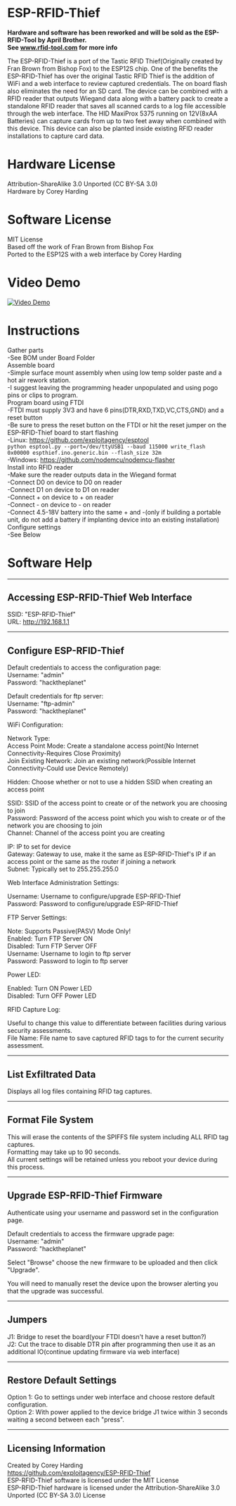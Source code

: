 # ESP-RFID-Thief
**Hardware and software has been reworked and will be sold as the ESP-RFID-Tool by April Brother.**  
**See www.rfid-tool.com for more info**  
  
The ESP-RFID-Thief is a port of the Tastic RFID Thief(Originally created by Fran Brown from Bishop Fox) to the ESP12S chip. One of the benefits the ESP-RFID-Thief has over the original Tastic RFID Thief is the addition of WiFi and a web interface to review captured credentials. The on board flash also eliminates the need for an SD card. The device can be combined with a RFID reader that outputs Wiegand data along with a battery pack to create a standalone RFID reader that saves all scanned cards to a log file accessible through the web interface.  The HID MaxiProx 5375 running on 12V(8xAA Batteries) can capture cards from up to two feet away when combined with this device. This device can also be planted inside existing RFID reader installations to capture card data.  
# Hardware License
Attribution-ShareAlike 3.0 Unported (CC BY-SA 3.0)  
Hardware by Corey Harding  
# Software License
MIT License  
Based off the work of Fran Brown from Bishop Fox  
Ported to the ESP12S with a web interface by Corey Harding  
# Video Demo   
[![Video Demo](https://raw.githubusercontent.com/exploitagency/ESP-RFID-Thief/master/Images/Assembled.jpg)](https://www.youtube.com/embed/waJEOq1VhRw)  
# Instructions  
Gather parts  
-See BOM under Board Folder  
Assemble board  
-Simple surface mount assembly when using low temp solder paste and a hot air rework station.  
-I suggest leaving the programming header unpopulated and using pogo pins or clips to program.  
Program board using FTDI  
-FTDI must supply 3V3 and have 6 pins(DTR,RXD,TXD,VC,CTS,GND) and a reset button  
-Be sure to press the reset button on the FTDI or hit the reset jumper on the ESP-RFID-Thief board to start flashing  
-Linux: https://github.com/exploitagency/esptool  
`python esptool.py --port=/dev/ttyUSB1 --baud 115000 write_flash 0x00000 espthief.ino.generic.bin --flash_size 32m`  
-Windows: https://github.com/nodemcu/nodemcu-flasher  
Install into RFID reader  
-Make sure the reader outputs data in the Wiegand format  
-Connect D0 on device to D0 on reader  
-Connect D1 on device to D1 on reader  
-Connect + on device to + on reader  
-Connect - on device to - on reader  
-Connect 4.5-18V battery into the same + and -(only if building a portable unit, do not add a battery if implanting device into an existing installation)  
Configure settings  
-See Below  
  
# Software Help    
-----  
Accessing ESP-RFID-Thief Web Interface  
-----  
  
SSID: "ESP-RFID-Thief"  
URL:  http://192.168.1.1  
  
-----  
Configure ESP-RFID-Thief  
-----  
  
Default credentials to access the configuration page:  
Username: "admin"  
Password: "hacktheplanet"  
  
Default credentials for ftp server:  
Username: "ftp-admin"  
Password: "hacktheplanet"  
  
WiFi Configuration:  
  
Network Type:  
Access Point Mode: Create a standalone access point(No Internet Connectivity-Requires Close Proximity)  
Join Existing Network: Join an existing network(Possible Internet Connectivity-Could use Device Remotely)  
  
Hidden: Choose whether or not to use a hidden SSID when creating an access point  
  
SSID: SSID of the access point to create or of the network you are choosing to join  
Password: Password of the access point which you wish to create or of the network you are choosing to join  
Channel: Channel of the access point you are creating  
  
IP: IP to set for device  
Gateway: Gateway to use, make it the same as ESP-RFID-Thief's IP if an access point or the same as the router if joining a network  
Subnet: Typically set to 255.255.255.0  
  
Web Interface Administration Settings:  
  
Username: Username to configure/upgrade ESP-RFID-Thief  
Password: Password to configure/upgrade ESP-RFID-Thief  
  
FTP Server Settings:  
  
Note: Supports Passive(PASV) Mode Only!  
Enabled: Turn FTP Server ON  
Disabled: Turn FTP Server OFF  
Username: Username to login to ftp server  
Password: Password to login to ftp server  
  
Power LED:  
  
Enabled: Turn ON Power LED  
Disabled: Turn OFF Power LED  
  
RFID Capture Log:  
  
Useful to change this value to differentiate between facilities during various security assessments.  
File Name: File name to save captured RFID tags to for the current security assessment.  
  
-----  
List Exfiltrated Data  
-----  
  
Displays all log files containing RFID tag captures.  
  
-----  
Format File System  
-----  
  
This will erase the contents of the SPIFFS file system including ALL RFID tag captures.  
Formatting may take up to 90 seconds.  
All current settings will be retained unless you reboot your device during this process.  
  
-----  
Upgrade ESP-RFID-Thief Firmware  
-----  
  
Authenticate using your username and password set in the configuration page.  
  
Default credentials to access the firmware upgrade page:  
Username: "admin"  
Password: "hacktheplanet"  
  
Select "Browse" choose the new firmware to be uploaded and then click "Upgrade".  
  
You will need to manually reset the device upon the browser alerting you that the upgrade was successful.  
  
-----  
Jumpers  
-----  
J1: Bridge to reset the board(your FTDI doesn't have a reset button?)  
J2: Cut the trace to disable DTR pin after programming then use it as an additional IO(continue updating firmware via web interface)  
  
-----  
Restore Default Settings  
-----  
Option 1: Go to settings under web interface and choose restore default configuration.  
Option 2: With power applied to the device bridge J1 twice within 3 seconds waiting a second between each "press".  
  
-----  
Licensing Information  
-----  
  
Created by Corey Harding  
https://github.com/exploitagency/ESP-RFID-Thief  
ESP-RFID-Thief software is licensed under the MIT License  
ESP-RFID-Thief hardware is licensed under the Attribution-ShareAlike 3.0 Unported (CC BY-SA 3.0) License  
